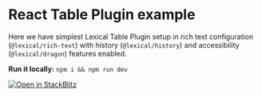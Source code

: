 # React Table Plugin example

Here we have simplest Lexical Table Plugin setup in rich text configuration (`@lexical/rich-text`) with history (`@lexical/history`) and accessibility (`@lexical/dragon`) features enabled.

**Run it locally:** `npm i && npm run dev`

[![Open in StackBlitz](https://developer.stackblitz.com/img/open_in_stackblitz.svg)](https://stackblitz.com/github/abhijeet-tezminds/lexical-update/tree/main/examples/react-table?file=src/main.tsx)
